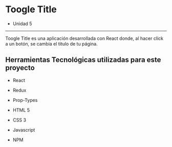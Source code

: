 # Toogle Title

* Unidad 5

***

Toogle Title es una aplicación desarrollada con React donde, al hacer click a un botón, se cambia el tìtulo de tu página.

## Herramientas Tecnológicas utilizadas para este proyecto

* React

* Redux

* Prop-Types

* HTML 5

* CSS 3

* Javascript

* NPM
